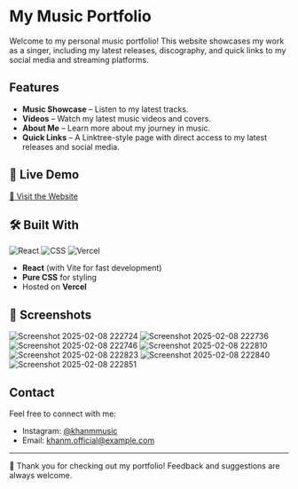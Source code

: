 # My Music Portfolio

Welcome to my personal music portfolio! This website showcases my work as a singer, including my latest releases, discography, and quick links to my social media and streaming platforms.

## Features
- **Music Showcase** – Listen to my latest tracks.
- **Videos** – Watch my latest music videos and covers.
- **About Me** – Learn more about my journey in music.
- **Quick Links** – A Linktree-style page with direct access to my latest releases and social media.

## 🚀 Live Demo
[🔗 Visit the Website](https://khanm.vercel.app)

## 🛠️ Built With
 ![React](https://img.icons8.com/?size=30&id=asWSSTBrDlTW&format=png&color=000000)
 ![CSS](https://img.icons8.com/?size=30&id=7gdY5qNXaKC0&format=png&color=000000)
 ![Vercel](https://img.icons8.com/?size=30&id=RptV7GaBNyF9&format=png&color=ffffff)
 
 - **React** (with Vite for fast development)
 - **Pure CSS** for styling
 - Hosted on **Vercel**

## 📸 Screenshots
![Screenshot 2025-02-08 222724](https://github.com/user-attachments/assets/98ccfc5e-bed3-4e4b-ae38-3912ee7eb381)
![Screenshot 2025-02-08 222736](https://github.com/user-attachments/assets/a91c2636-c0c9-4286-9be2-088d536a0182)
![Screenshot 2025-02-08 222746](https://github.com/user-attachments/assets/a5a9d518-cb19-4488-a7ad-966a148130af)
![Screenshot 2025-02-08 222810](https://github.com/user-attachments/assets/b2f5f19b-c5e2-4da1-b538-1cab275aa417)
![Screenshot 2025-02-08 222823](https://github.com/user-attachments/assets/b6379a56-2165-40b7-987b-a1cff2ab54f8)
![Screenshot 2025-02-08 222840](https://github.com/user-attachments/assets/e001da93-bc50-4234-8983-578e77f5f467)
![Screenshot 2025-02-08 222851](https://github.com/user-attachments/assets/d6ff4ce4-7be1-4456-a85e-353aec025eca)


## Contact
Feel free to connect with me:
- Instagram: [@khanmmusic](https://instagram.com/khanmmusic)
- Email: khanm.official@example.com

---
🧡 Thank you for checking out my portfolio! Feedback and suggestions are always welcome.
